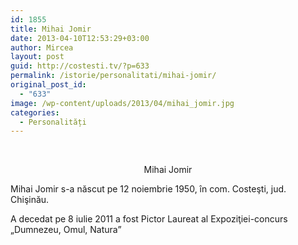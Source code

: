 ```yaml
---
id: 1855
title: Mihai Jomir
date: 2013-04-10T12:53:29+03:00
author: Mircea
layout: post
guid: http://costesti.tv/?p=633
permalink: /istorie/personalitati/mihai-jomir/
original_post_id:
  - "633"
image: /wp-content/uploads/2013/04/mihai_jomir.jpg
categories:
  - Personalități
---
```

&nbsp;

<p style="text-align: center;">
  Mihai Jomir
</p>

Mihai Jomir s-a născut pe 12 noiembrie 1950, în com. Costeşti, jud. Chişinău.

A decedat pe 8 iulie 2011 a fost Pictor Laureat al Expoziţiei-concurs „Dumnezeu, Omul, Natura”

&nbsp;